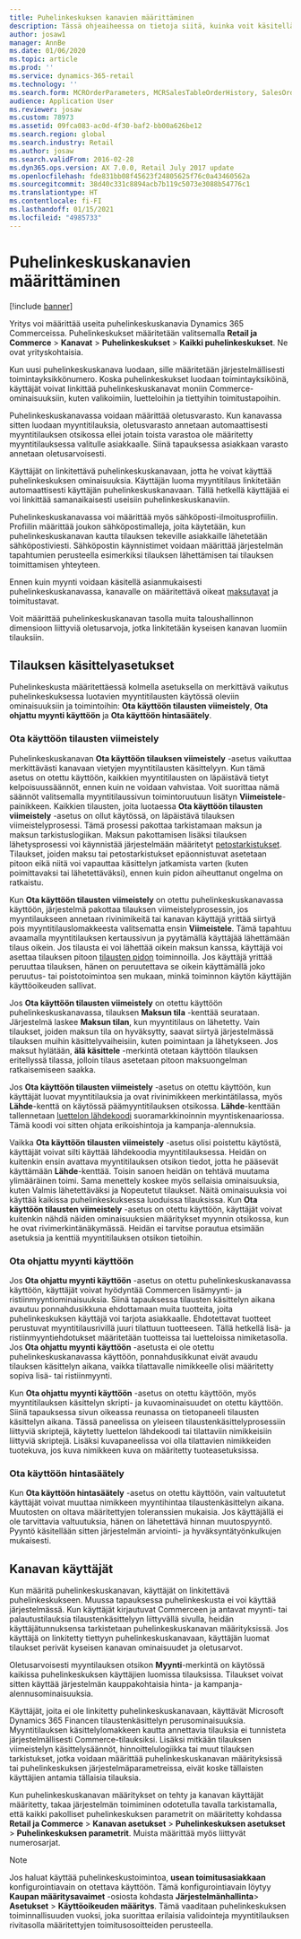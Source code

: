 ```yaml
---
title: Puhelinkeskuksen kanavien määrittäminen
description: Tässä ohjeaiheessa on tietoja siitä, kuinka voit käsitellä puhelinkeskusten tilauksia käyttämällä Dynamics 365 Commerceissa.
author: josaw1
manager: AnnBe
ms.date: 01/06/2020
ms.topic: article
ms.prod: ''
ms.service: dynamics-365-retail
ms.technology: ''
ms.search.form: MCROrderParameters, MCRSalesTableOrderHistory, SalesOrderProcessingWorkspace
audience: Application User
ms.reviewer: josaw
ms.custom: 78973
ms.assetid: 09fca083-ac0d-4f30-baf2-bb00a626be12
ms.search.region: global
ms.search.industry: Retail
ms.author: josaw
ms.search.validFrom: 2016-02-28
ms.dyn365.ops.version: AX 7.0.0, Retail July 2017 update
ms.openlocfilehash: fde831bb08f45623f24805625f76c0a43460562a
ms.sourcegitcommit: 38d40c331c8894acb7b119c5073e3088b54776c1
ms.translationtype: HT
ms.contentlocale: fi-FI
ms.lasthandoff: 01/15/2021
ms.locfileid: "4985733"
---
```

# <a name="set-up-call-center-channels"></a>Puhelinkeskuskanavien määrittäminen

[!include [banner](includes/banner.md)]

Yritys voi määrittää useita puhelinkeskuskanavia Dynamics 365 Commerceissa. Puhelinkeskukset määritetään valitsemalla **Retail ja Commerce** \> **Kanavat** \> **Puhelinkeskukset** \> **Kaikki puhelinkeskukset**. Ne ovat yrityskohtaisia.

Kun uusi puhelinkeskuskanava luodaan, sille määritetään järjestelmällisesti toimintayksikkönumero. Koska puhelinkeskukset luodaan toimintayksiköinä, käyttäjät voivat linkittää puhelinkeskuskanavat moniin Commerce-ominaisuuksiin, kuten valikoimiin, luetteloihin ja tiettyihin toimitustapoihin.

Puhelinkeskuskanavassa voidaan määrittää oletusvarasto. Kun kanavassa sitten luodaan myyntitilauksia, oletusvarasto annetaan automaattisesti myyntitilauksen otsikossa ellei jotain toista varastoa ole määritetty myyntitilauksessa valitulle asiakkaalle. Siinä tapauksessa asiakkaan varasto annetaan oletusarvoisesti.

Käyttäjät on linkitettävä puhelinkeskuskanavaan, jotta he voivat käyttää puhelinkeskuksen ominaisuuksia. Käyttäjän luoma myyntitilaus linkitetään automaattisesti käyttäjän puhelinkeskuskanavaan. Tällä hetkellä käyttäjää ei voi linkittää samanaikaisesti useisiin puhelinkeskuskanaviin.

Puhelinkeskuskanavassa voi määrittää myös sähköposti-ilmoitusprofiilin. Profiilin määrittää joukon sähköpostimalleja, joita käytetään, kun puhelinkeskuskanavan kautta tilauksen tekeville asiakkaille lähetetään sähköpostiviesti. Sähköpostin käynnistimet voidaan määrittää järjestelmän tapahtumien perusteella esimerkiksi tilauksen lähettämisen tai tilauksen toimittamisen yhteyteen.

Ennen kuin myynti voidaan käsitellä asianmukaisesti puhelinkeskuskanavassa, kanavalle on määritettävä oikeat [maksutavat](https://docs.microsoft.com/dynamics365/unified-operations/retail/work-with-payments) ja toimitustavat.

Voit määrittää puhelinkeskuskanavan tasolla muita taloushallinnon dimensioon liittyviä oletusarvoja, jotka linkitetään kyseisen kanavan luomiin tilauksiin.

## <a name="options-for-order-processing-behavior"></a>Tilauksen käsittelyasetukset

Puhelinkeskusta määritettäessä kolmella asetuksella on merkittävä vaikutus puhelinkeskuksessa luotavien myyntitilausten käytössä oleviin ominaisuuksiin ja toimintoihin: **Ota käyttöön tilausten viimeistely**, **Ota ohjattu myynti käyttöön** ja **Ota käyttöön hintasäätely**.

### <a name="enable-order-completion"></a>Ota käyttöön tilausten viimeistely

Puhelinkeskuskanavan **Ota käyttöön tilauksen viimeistely** -asetus vaikuttaa merkittävästi kanavaan vietyjen myyntitilausten käsittelyyn. Kun tämä asetus on otettu käyttöön, kaikkien myyntitilausten on läpäistävä tietyt kelpoisuussäännöt, ennen kuin ne voidaan vahvistaa. Voit suorittaa nämä säännöt valitsemalla myyntitilaussivun toimintoruutuun lisätyn **Viimeistele**-painikkeen. Kaikkien tilausten, joita luotaessa **Ota käyttöön tilausten viimeistely** -asetus on ollut käytössä, on läpäistävä tilauksen viimeistelyprosessi. Tämä prosessi pakottaa tarkistamaan maksun ja maksun tarkistuslogiikan. Maksun pakottamisen lisäksi tilauksen lähetysprosessi voi käynnistää järjestelmään määritetyt [petostarkistukset](https://docs.microsoft.com/dynamics365/unified-operations/retail/set-up-fraud-alerts). Tilaukset, joiden maksu tai petostarkistukset epäonnistuvat asetetaan pitoon eikä niitä voi vapauttaa käsittelyn jatkamista varten (kuten poimittavaksi tai lähetettäväksi), ennen kuin pidon aiheuttanut ongelma on ratkaistu.

Kun **Ota käyttöön tilausten viimeistely** on otettu puhelinkeskuskanavassa käyttöön, järjestelmä pakottaa tilauksen viimeistelyprosessin, jos myyntilaukseen annetaan rivinimikeitä tai kanavan käyttäjä yrittää siirtyä pois myyntitilauslomakkeesta valitsematta ensin **Viimeistele**. Tämä tapahtuu avaamalla myyntitilauksen kertaussivun ja pyytämällä käyttäjää lähettämään tilaus oikein. Jos tilausta ei voi lähettää oikein maksun kanssa, käyttäjä voi asettaa tilauksen pitoon [tilausten pidon](https://docs.microsoft.com/dynamics365/unified-operations/retail/work-with-order-holds) toiminnoilla. Jos käyttäjä yrittää peruuttaa tilauksen, hänen on peruutettava se oikein käyttämällä joko peruutus- tai poistotoimintoa sen mukaan, minkä toiminnon käytön käyttäjän käyttöoikeuden sallivat.

Jos **Ota käyttöön tilausten viimeistely** on otettu käyttöön puhelinkeskuskanavassa, tilauksen **Maksun tila** -kenttää seurataan. Järjestelmä laskee **Maksun tilan**, kun myyntitilaus on lähetetty. Vain tilaukset, joiden maksun tila on hyväksytty, saavat siirtyä järjestelmässä tilauksen muihin käsittelyvaiheisiin, kuten poimintaan ja lähetykseen. Jos maksut hylätään, **älä käsittele** -merkintä otetaan käyttöön tilauksen eritellyssä tilassa, jolloin tilaus asetetaan pitoon maksuongelman ratkaisemiseen saakka.

Jos **Ota käyttöön tilausten viimeistely** -asetus on otettu käyttöön, kun käyttäjät luovat myyntitilauksia ja ovat rivinimikkeen merkintätilassa, myös **Lähde**-kenttä on käytössä päämyyntitilauksen otsikossa. **Lähde**-kenttään tallennetaan [luettelon lähdekoodi](https://docs.microsoft.com/dynamics365/unified-operations/retail/call-center-catalogs) suoramarkkinoinnin myyntiskenaariossa. Tämä koodi voi sitten ohjata erikoishintoja ja kampanja-alennuksia.

Vaikka **Ota käyttöön tilausten viimeistely** -asetus olisi poistettu käytöstä, käyttäjät voivat silti käyttää lähdekoodia myyntitilauksessa. Heidän on kuitenkin ensin avattava myyntitilauksen otsikon tiedot, jotta he pääsevät käyttämään **Lähde**-kenttää. Toisin sanoen heidän on tehtävä muutama ylimääräinen toimi. Sama menettely koskee myös sellaisia ominaisuuksia, kuten Valmis lähetettäväksi ja Nopeutetut tilaukset. Näitä ominaisuuksia voi käyttää kaikissa puhelinkeskuksessa luoduissa tilauksissa. Kun **Ota käyttöön tilausten viimeistely** -asetus on otettu käyttöön, käyttäjät voivat kuitenkin nähdä näiden ominaisuuksien määritykset myynnin otsikossa, kun he ovat rivimerkintänäkymässä. Heidän ei tarvitse porautua etsimään asetuksia ja kenttiä myyntitilauksen otsikon tietoihin.

### <a name="enable-direct-selling"></a>Ota ohjattu myynti käyttöön

Jos **Ota ohjattu myynti käyttöön** -asetus on otettu puhelinkeskuskanavassa käyttöön, käyttäjät voivat hyödyntää Commercen lisämyynti- ja ristiinmyyntiominaisuuksia. Siinä tapauksessa tilausten käsittelyn aikana avautuu ponnahdusikkuna ehdottamaan muita tuotteita, joita puhelinkeskuksen käyttäjä voi tarjota asiakkaalle. Ehdotettavat tuotteet perustuvat myyntitilausrivillä juuri tilattuun tuotteeseen. Tällä hetkellä lisä- ja ristiinmyyntiehdotukset määritetään tuotteissa tai luetteloissa nimiketasolla. Jos **Ota ohjattu myynti käyttöön** -asetusta ei ole otettu puhelinkeskuskanavassa käyttöön, ponnahdusikkunat eivät avaudu tilauksen käsittelyn aikana, vaikka tilattavalle nimikkeelle olisi määritetty sopiva lisä- tai ristiinmyynti.

Kun **Ota ohjattu myynti käyttöön** -asetus on otettu käyttöön, myös myyntitilauksen käsittelyn skripti- ja kuvaominaisuudet on otettu käyttöön. Siinä tapauksessa sivun oikeassa reunassa on tietopaneeli tilausten käsittelyn aikana. Tässä paneelissa on yleiseen tilaustenkäsittelyprosessiin liittyviä skriptejä, käytetty luettelon lähdekoodi tai tilattaviin nimikkeisiin liittyviä skriptejä. Lisäksi kuvapaneelissa voi olla tilattavien nimikkeiden tuotekuva, jos kuva nimikkeen kuva on määritetty tuoteasetuksissa.

### <a name="enable-order-price-control"></a>Ota käyttöön hintasäätely

Kun **Ota käyttöön hintasäätely** -asetus on otettu käyttöön, vain valtuutetut käyttäjät voivat muuttaa nimikkeen myyntihintaa tilaustenkäsittelyn aikana. Muutosten on oltava määritettyjen toleranssien mukaisia. Jos käyttäjällä ei ole tarvittavia valtuutuksia, hänen on lähetettävä hinnan muutospyyntö. Pyyntö käsitellään sitten järjestelmän arviointi- ja hyväksyntätyönkulkujen mukaisesti.

## <a name="channel-users"></a>Kanavan käyttäjät

Kun määritä puhelinkeskuskanavan, käyttäjät on linkitettävä puhelinkeskukseen. Muussa tapauksessa puhelinkeskusta ei voi käyttää järjestelmässä. Kun käyttäjät kirjautuvat Commerceen ja antavat myynti- tai palautustilauksia tilaustenkäsittelyyn liittyvällä sivulla, heidän käyttäjätunnuksensa tarkistetaan puhelinkeskuskanavan määrityksissä. Jos käyttäjä on linkitetty tiettyyn puhelinkeskuskanavaan, käyttäjän luomat tilaukset perivät kyseisen kanavan ominaisuudet ja oletusarvot.

Oletusarvoisesti myyntilauksen otsikon **Myynti**-merkintä on käytössä kaikissa puhelinkeskuksen käyttäjien luomissa tilauksissa. Tilaukset voivat sitten käyttää järjestelmän kauppakohtaisia hinta- ja kampanja-alennusominaisuuksia.


Käyttäjät, joita ei ole linkitetty puhelinkeskuskanavaan, käyttävät Microsoft Dynamics 365 Financen tilaustenkäsittelyn perusominaisuuksia. Myyntitilauksen käsittelylomakkeen kautta annettavia tilauksia ei tunnisteta järjestelmällisesti Commerce-tilauksiksi. Lisäksi mitkään tilauksen viimeistelyn käsittelysäännöt, hinnoittelulogiikka tai muut tilauksen tarkistukset, jotka voidaan määrittää puhelinkeskuskanavan määrityksissä tai puhelinkeskuksen järjestelmäparametreissa, eivät koske tällaisten käyttäjien antamia tällaisia tilauksia.

Kun puhelinkeskuskanavan määritykset on tehty ja kanavan käyttäjät määritetty, takaa järjestelmän toimiminen odotetulla tavalla tarkistamalla, että kaikki pakolliset puhelinkeskuksen parametrit on määritetty kohdassa **Retail ja Commerce** \> **Kanavan asetukset** \> **Puhelinkeskuksen asetukset** \> **Puhelinkeskuksen parametrit**. Muista määrittää myös liittyvät numerosarjat.

> [!NOTE]
> Jos haluat käyttää puhelinkeskustoimintoa, **usean toimitusasiakkaan** konfigurointiavain on otettava käyttöön. Tämä konfigurointiavain löytyy **Kaupan määritysavaimet** -osiosta kohdasta **Järjestelmänhallinta**\> **Asetukset** \> **Käyttöoikeuden määritys**. Tämä vaaditaan puhelinkeskuksen toiminnallisuuden vuoksi, joka suorittaa erilaisia validointeja myyntitilauksen rivitasolla määritettyjen toimitusosoitteiden perusteella. 

